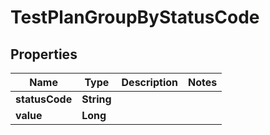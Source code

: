 

# TestPlanGroupByStatusCode


## Properties

| Name | Type | Description | Notes |
|------------ | ------------- | ------------- | -------------|
|**statusCode** | **String** |  |  |
|**value** | **Long** |  |  |



